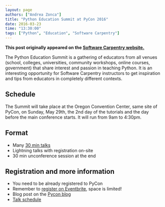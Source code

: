 ```yaml
---
layout: page
authors: ["Andrea Zonca"]
title: "Python Education Summit at PyCon 2016"
date: 2016-03-23
time: "13:30:00"
tags: ["Python", "Education", "Software Carpentry"]
---
```


<p><b>This post originally appeared on the <a href="https://software-carpentry.org/">Software Carpentry website.</a></b></p>

The Python Education Summit is a gathering of educators from all venues (school, colleges, universities, community workshops, online courses, government) that share interest and passion in teaching Python.
It is an interesting opportunity for Software Carpentry instructors to get inspiration and tips from educators in completely different contexts.

## Schedule

The Summit will take place at the Oregon Convention Center, same site of PyCon, on Sunday, May 29th, the 2nd day of the tutorials and the day before the main conference starts. It will run from 9am to 4:30pm.

## Format

- Many [30 min talks](https://us.pycon.org/2016/events/edusummit/schedule/)
- Lightning talks with registration on-site
- 30 min unconference session at the end

## Registration and more information

- You need to be already registered to PyCon
- Remember to [register on Eventbrite](https://www.eventbrite.com/e/python-education-summit-2016-tickets-21422401981), space is limited!
- Blog post on the [Pycon blog](http://pycon.blogspot.com/2016/03/2016-python-education-summit.html)
- [Talk schedule](https://us.pycon.org/2016/events/edusummit/schedule/)
